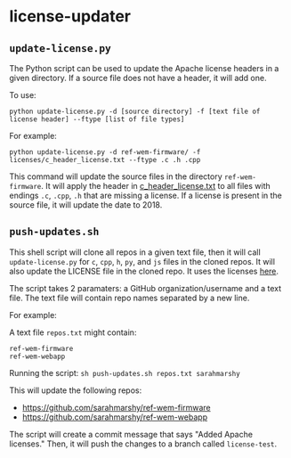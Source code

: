 # license-updater

## `update-license.py`

The Python script can be used to update the Apache license headers in a given directory. If a source file does not have a header, it will add one. 

To use:
```
python update-license.py -d [source directory] -f [text file of license header] --ftype [list of file types]
```

For example:
```
python update-license.py -d ref-wem-firmware/ -f licenses/c_header_license.txt --ftype .c .h .cpp
```
This command will update the source files in the directory `ref-wem-firmware`. It will apply the header in [c_header_license.txt](https://github.com/sarahmarshy/license-updater/blob/master/licenses/c_header_license.txt) to all files with endings `.c`, `.cpp`, `.h` that are missing a license. If a license is present in the source file, it will update the date to 2018. 

## `push-updates.sh`

This shell script will clone all repos in a given text file, then it will call `update-license.py` for `c`, `cpp`, `h`, `py`, and `js` files in the cloned repos. It will also update the LICENSE file in the cloned repo. It uses the licenses [here]( https://github.com/sarahmarshy/license-updater/tree/master/licenses). 

The script takes 2 paramaters: a GitHub organization/username and a text file.  The text file will contain repo names separated by a new line. 


For example:

A text file `repos.txt` might contain:
```
ref-wem-firmware
ref-wem-webapp
```

Running the script:
`sh push-updates.sh repos.txt sarahmarshy`

This will update the following repos:
* https://github.com/sarahmarshy/ref-wem-firmware
* https://github.com/sarahmarshy/ref-wem-webapp

The script will create a commit message that says "Added Apache licenses." Then, it will push the changes to a branch called `license-test`.

